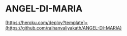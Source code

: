 # ANGEL-DI-MARIA



[https://heroku.com/deploy?template]=(https://github.com/raihanvaliyakath/ANGEL-DI-MARIA)
